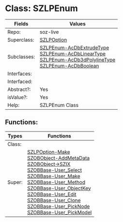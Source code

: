 
# Class:	SZLPEnum

| Fields | Values |
| --------- | --------- |
| Repo: | soz-live |
| Superclass: | [SZLPOption](SZLPOption.html) |
| Subclasses: | [SZLPEnum-AcDbExtrudeType](SZLPEnum-AcDbExtrudeType.html) <br> [SZLPEnum-AcDbLinearType](SZLPEnum-AcDbLinearType.html) <br> [SZLPEnum-AcDb3dPolylineType](SZLPEnum-AcDb3dPolylineType.html) <br> [SZLPEnum-AcDbBoolean](SZLPEnum-AcDbBoolean.html) |
| Interfaces: |  |
| Interfaced: |  |
| Abstract?: | Yes |
| isValue?: | Yes |
| Help: | SZLPEnum Class |


## Functions:

| Types | Functions |
| --------- | --------- |
| Class: |  |
| Super: | [SZLPOption-Make](SZLPOption.html) <br> [SZOBObject-AddMetaData](SZOBObject.html) <br> [SZOBObject->SZIX](SZOBObject.html) <br> [SZOBBase-User_Select](SZOBBase.html) <br> [SZOBBase-User_Make](SZOBBase.html) <br> [SZOBBase-User_Method](SZOBBase.html) <br> [SZOBBase-User_ObjectKey](SZOBBase.html) <br> [SZOBBase-User_Edit](SZOBBase.html) <br> [SZOBBase-User_Clone](SZOBBase.html) <br> [SZOBBase-User_PickNode](SZOBBase.html) <br> [SZOBBase-User_PickModel](SZOBBase.html) |


